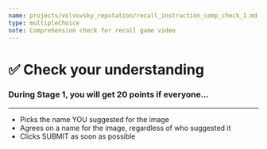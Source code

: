```yaml
---
name: projects/volvovsky_reputation/recall_instruction_comp_check_1.md
type: multipleChoice
note: Comprehension check for recall game video
---
```


# ✅ Check your understanding

### During Stage 1, you will get 20 points if everyone...

---

- Picks the name YOU suggested for the image
- Agrees on a name for the image, regardless of who suggested it
- Clicks SUBMIT as soon as possible

